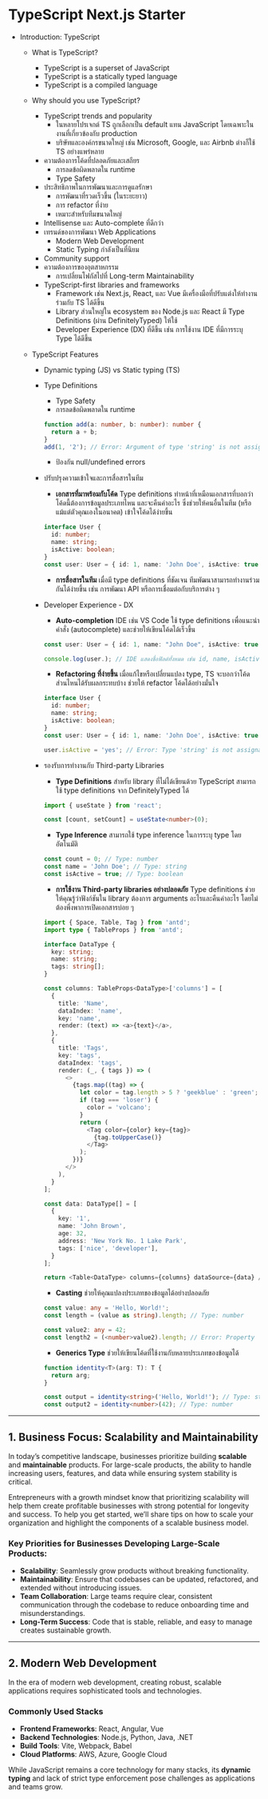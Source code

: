 # TypeScript Next.js Starter

- Introduction: TypeScript

  - What is TypeScript?
    - TypeScript is a superset of JavaScript
    - TypeScript is a statically typed language
    - TypeScript is a compiled language
  - Why should you use TypeScript?
    - TypeScript trends and popularity
      - ในหลายโปรเจกต์ TS ถูกเลือกเป็น default แทน JavaScript โดยเฉพาะในงานที่เกี่ยวข้องกับ production
      - บริษัทและองค์กรขนาดใหญ่ เช่น Microsoft, Google, และ Airbnb ต่างก็ใช้ TS อย่างแพร่หลาย
    - ความต้องการโค้ดที่ปลอดภัยและเสถียร
      - การลดข้อผิดพลาดใน runtime
      - Type Safety
    - ประสิทธิภาพในการพัฒนาและการดูแลรักษา
      - การพัฒนาที่รวดเร็วขึ้น (ในระยะยาว)
      - การ refactor ที่ง่าย
      - เหมาะสำหรับทีมขนาดใหญ่
    - Intellisense และ Auto-complete ที่ดีกว่า
    - เทรนด์ของการพัฒนา Web Applications
      - Modern Web Development
      - Static Typing กำลังเป็นที่นิยม
    - Community support
    - ความต้องการของอุตสาหกรรม
      - การเปลี่ยนโฟกัสไปที่ Long-term Maintainability
    - TypeScript-first libraries and frameworks
      - Framework เช่น Next.js, React, และ Vue มีเครื่องมือที่ปรับแต่งให้ทำงานร่วมกับ TS ได้ดีขึ้น
      - Library ส่วนใหญ่ใน ecosystem ของ Node.js และ React มี Type Definitions (ผ่าน DefinitelyTyped) ให้ใช้
      - Developer Experience (DX) ที่ดีขึ้น เช่น การใช้งาน IDE ที่มีการระบุ Type ได้ดีขึ้น
  - TypeScript Features

    - Dynamic typing (JS) vs Static typing (TS)
    - Type Definitions

      - Type Safety
      - การลดข้อผิดพลาดใน runtime

      ```typescript
      function add(a: number, b: number): number {
        return a + b;
      }
      add(1, '2'); // Error: Argument of type 'string' is not assignable to parameter of type 'number'.
      ```

      - ป้องกัน null/undefined errors

    - ปรับปรุงความเข้าใจและการสื่อสารในทีม

      - **เอกสารที่มาพร้อมกับโค้ด** Type definitions ทำหน้าที่เหมือนเอกสารที่บอกว่าโค้ดนี้ต้องการข้อมูลประเภทไหน และจะคืนค่าอะไร ซึ่งช่วยให้คนอื่นในทีม (หรือแม้แต่ตัวคุณเองในอนาคต) เข้าใจโค้ดได้ง่ายขึ้น

      ```typescript
      interface User {
        id: number;
        name: string;
        isActive: boolean;
      }
      const user: User = { id: 1, name: 'John Doe', isActive: true };
      ```

      - **การสื่อสารในทีม** เมื่อมี type definitions ที่ชัดเจน ทีมพัฒนาสามารถทำงานร่วมกันได้ง่ายขึ้น เช่น การพัฒนา API หรือการเชื่อมต่อกับบริการต่าง ๆ

    - Developer Experience - DX

      - **Auto-completion** IDE เช่น VS Code ใช้ type definitions เพื่อแนะนำคำสั่ง (autocomplete) และช่วยให้เขียนโค้ดได้เร็วขึ้น

      ```typescript
      const user: User = { id: 1, name: "John Doe", isActive: true };

      console.log(user.); // IDE แสดงชื่อฟิลด์ทั้งหมด เช่น id, name, isActive
      ```

      - **Refactoring ที่ง่ายขึ้น** เมื่อแก้ไขหรือเปลี่ยนแปลง type, TS จะบอกว่าโค้ดส่วนไหนได้รับผลกระทบบ้าง ช่วยให้ refactor โค้ดได้อย่างมั่นใจ

      ```typescript
      interface User {
        id: number;
        name: string;
        isActive: boolean;
      }
      const user: User = { id: 1, name: 'John Doe', isActive: true };

      user.isActive = 'yes'; // Error: Type 'string' is not assignable to type 'boolean'.
      ```

    - รองรับการทำงานกับ Third-party Libraries

      - **Type Definitions** สำหรับ library ที่ไม่ได้เขียนด้วย TypeScript สามารถใช้ type definitions จาก DefinitelyTyped ได้

      ```typescript
      import { useState } from 'react';

      const [count, setCount] = useState<number>(0);
      ```

      - **Type Inference** สามารถใช้ type inference ในการระบุ type โดยอัตโนมัติ

      ```typescript
      const count = 0; // Type: number
      const name = 'John Doe'; // Type: string
      const isActive = true; // Type: boolean
      ```

      - **การใช้งาน Third-party libraries อย่างปลอดภัย** Type definitions ช่วยให้คุณรู้ว่าฟังก์ชันใน library ต้องการ arguments อะไรและคืนค่าอะไร โดยไม่ต้องพึ่งพาการเปิดเอกสารบ่อย ๆ

      ```typescript
      import { Space, Table, Tag } from 'antd';
      import type { TableProps } from 'antd';

      interface DataType {
        key: string;
        name: string;
        tags: string[];
      }

      const columns: TableProps<DataType>['columns'] = [
        {
          title: 'Name',
          dataIndex: 'name',
          key: 'name',
          render: (text) => <a>{text}</a>,
        },
        {
          title: 'Tags',
          key: 'tags',
          dataIndex: 'tags',
          render: (_, { tags }) => (
            <>
              {tags.map((tag) => {
                let color = tag.length > 5 ? 'geekblue' : 'green';
                if (tag === 'loser') {
                  color = 'volcano';
                }
                return (
                  <Tag color={color} key={tag}>
                    {tag.toUpperCase()}
                  </Tag>
                );
              })}
            </>
          ),
        }
      ];

      const data: DataType[] = [
        {
          key: '1',
          name: 'John Brown',
          age: 32,
          address: 'New York No. 1 Lake Park',
          tags: ['nice', 'developer'],
        }
      ];

      return <Table<DataType> columns={columns} dataSource={data} />;
      ```

      - **Casting** ช่วยให้คุณแปลงประเภทของข้อมูลได้อย่างปลอดภัย

      ```typescript
      const value: any = 'Hello, World!';
      const length = (value as string).length; // Type: number

      const value2: any = 42;
      const length2 = (<number>value2).length; // Error: Property 'length' does not exist on type 'number'.
      ```

      - **Generics Type** ช่วยให้เขียนโค้ดที่ใช้งานกับหลายประเภทของข้อมูลได้

      ```typescript
      function identity<T>(arg: T): T {
        return arg;
      }

      const output = identity<string>('Hello, World!'); // Type: string
      const output2 = identity<number>(42); // Type: number
      ```

<!--
  - Type Safety
  - Static Typing
  - Interfaces
  - Classes
  - Generics
  - Enums
  - Type Inference -->

---

## **1. Business Focus: Scalability and Maintainability**

In today’s competitive landscape, businesses prioritize building **scalable** and **maintainable** products. For large-scale products, the ability to handle increasing users, features, and data while ensuring system stability is critical.

Entrepreneurs with a growth mindset know that prioritizing scalability will help them create profitable businesses with strong potential for longevity and success. To help you get started, we’ll share tips on how to scale your organization and highlight the components of a scalable business model.

### **Key Priorities for Businesses Developing Large-Scale Products:**

- **Scalability**: Seamlessly grow products without breaking functionality.
- **Maintainability**: Ensure that codebases can be updated, refactored, and extended without introducing issues.
- **Team Collaboration**: Large teams require clear, consistent communication through the codebase to reduce onboarding time and misunderstandings.
- **Long-Term Success**: Code that is stable, reliable, and easy to manage creates sustainable growth.

---

## **2. Modern Web Development**

In the era of modern web development, creating robust, scalable applications requires sophisticated tools and technologies.

### **Commonly Used Stacks**

- **Frontend Frameworks**: React, Angular, Vue
- **Backend Technologies**: Node.js, Python, Java, .NET
- **Build Tools**: Vite, Webpack, Babel
- **Cloud Platforms**: AWS, Azure, Google Cloud

While JavaScript remains a core technology for many stacks, its **dynamic typing** and lack of strict type enforcement pose challenges as applications and teams grow.
